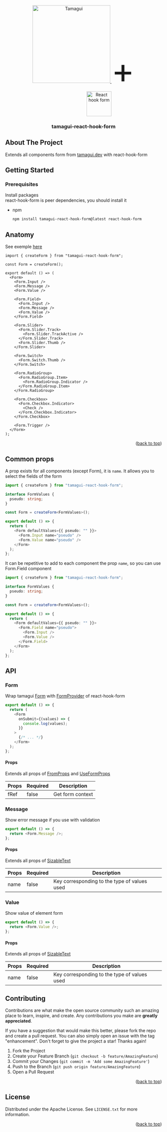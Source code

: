 <!-- # tamagui-react-hook-form
react-hook-form integration with tamagui form components -->
<!-- Improved compatibility of back to top link: See: https://github.com/othneildrew/Best-README-Template/pull/73 -->

<a name="readme-top"></a>

<!--
*** Thanks for checking out the Best-README-Template. If you have a suggestion
*** that would make this better, please fork the repo and create a pull request
*** or simply open an issue with the tag "enhancement".
*** Don't forget to give the project a star!
*** Thanks again! Now go create something AMAZING! :D
-->

<!-- PROJECT LOGO -->
<br />
<div align="center">
  <a href="https://github.com/tamagui/tamagui">
    <img src="https://github.com/tamagui/tamagui/raw/master/apps/site/public/social.png" alt="Tamagui" width="250">
  </a>
  <span style="font-size: 7rem;">+</span>
  <a href="https://github.com/react-hook-form/react-hook-form" style="margin-left: 100px;">
    <img src="https://avatars.githubusercontent.com/u/53986236?s=200&v=4" alt="React hook form" width="80" height="80">
  </a>

<h3 align="center">tamagui-react-hook-form</h3>
</div>

## About The Project

Extends all components form from [tamagui.dev](https://tamagui.dev/) with react-hook-form

<!-- GETTING STARTED -->

## Getting Started

### Prerequisites

Install packages  
react-hook-form is peer dependencies, you should install it

- npm
  ```sh
  npm install tamagui-react-hook-form@latest react-hook-form
  ```

## Anatomy
See exemple [here](./demo/FormHookFormDemo.tsx)

```TSX
import { createForm } from "tamagui-react-hook-form";

const Form = createForm();

export default () => (
  <Form>
    <Form.Input />
    <Form.Message />
    <Form.Value />

    <Form.Field>
      <Form.Input />
      <Form.Message />
      <Form.Value />
    </Form.Field>

    <Form.Slider>
      <Form.Slider.Track>
        <Form.Slider.TrackActive />
      </Form.Slider.Track>
      <Form.Slider.Thumb />
    </Form.Slider>

    <Form.Switch>
      <Form.Switch.Thumb />
    </Form.Switch>

    <Form.RadioGroup>
      <Form.RadioGroup.Item>
        <Form.RadioGroup.Indicator />
      </Form.RadioGroup.Item>
    </Form.RadioGroup>

    <Form.Checkbox>
      <Form.Checkbox.Indicator>
        <Check />
      </Form.Checkbox.Indicator>
    </Form.Checkbox>

    <Form.Trigger />
  </Form>
);
```

<p align="right">(<a href="#readme-top">back to top</a>)</p>

## Common props

A prop exists for all components (except Form), it is `name`. It allows you to select the fields of the form

```typescript
import { createForm } from "tamagui-react-hook-form";

interface FormValues {
  pseudo: string;
}

const Form = createForm<FormValues>();

export default () => {
  return (
    <Form defaultValues={{ pseudo: "" }}>
      <Form.Input name="pseudo" />
      <Form.Value name="pseudo" />
    </Form>
  );
};
```

It can be repetitive to add to each component the prop `name`, so you can use Form.Field component

```typescript
import { createForm } from "tamagui-react-hook-form";

interface FormValues {
  pseudo: string;
}

const Form = createForm<FormValues>();

export default () => {
  return (
    <Form defaultValues={{ pseudo: "" }}>
      <Form.Field name="pseudo">
        <Form.Input />
        <Form.Value />
      </Form.Field>
    </Form>
  );
};
```

## API

### Form

Wrap tamagui [Form](https://tamagui.dev/docs/components/form) with [FormProvider](https://react-hook-form.com/api/formprovider/) of react-hook-form

```typescript
export default () => {
  return (
    <Form
      onSubmit={(values) => {
        console.log(values);
      }}
    >
      {/* ... */}
    </Form>
  );
};
```

#### Props

Extends all props of [FromProps](https://tamagui.dev/docs/components/form#api) and [UseFormProps](https://react-hook-form.com/ts/#UseFormProps)

| Props | Required | Description      |
| ----- | -------- | ---------------- |
| fRef  | false    | Get form context |

### Message

Show error message if you use with validation

```typescript
export default () => {
  return <Form.Message />;
};
```

#### Props

Extends all props of [SizableText](https://tamagui.dev/docs/components/text#sizabletext)

| Props | Required | Description                                  |
| ----- | -------- | -------------------------------------------- |
| name  | false    | Key corresponding to the type of values used |

### Value

Show value of element form

```typescript
export default () => {
  return <Form.Value />;
};
```

#### Props

Extends all props of [SizableText](https://tamagui.dev/docs/components/text#sizabletext)

| Props | Required | Description                                  |
| ----- | -------- | -------------------------------------------- |
| name  | false    | Key corresponding to the type of values used |

<!-- CONTRIBUTING -->

## Contributing

Contributions are what make the open source community such an amazing place to learn, inspire, and create. Any contributions you make are **greatly appreciated**.

If you have a suggestion that would make this better, please fork the repo and create a pull request. You can also simply open an issue with the tag "enhancement".
Don't forget to give the project a star! Thanks again!

1. Fork the Project
2. Create your Feature Branch (`git checkout -b feature/AmazingFeature`)
3. Commit your Changes (`git commit -m 'Add some AmazingFeature'`)
4. Push to the Branch (`git push origin feature/AmazingFeature`)
5. Open a Pull Request

<p align="right">(<a href="#readme-top">back to top</a>)</p>

<!-- LICENSE -->

## License

Distributed under the Apache License. See `LICENSE.txt` for more information.

<p align="right">(<a href="#readme-top">back to top</a>)</p>
